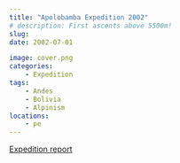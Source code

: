 ```yaml
---
title: "Apolobamba Expedition 2002"
# description: First ascents above 5500m!
slug: 
date: 2002-07-01

image: cover.png
categories:
    - Expedition
tags:
    - Andes
    - Bolivia
    - Alpinism
locations:
    - pe
---
```


[Expedition report](/documents/apolobamba2002.pdf)

